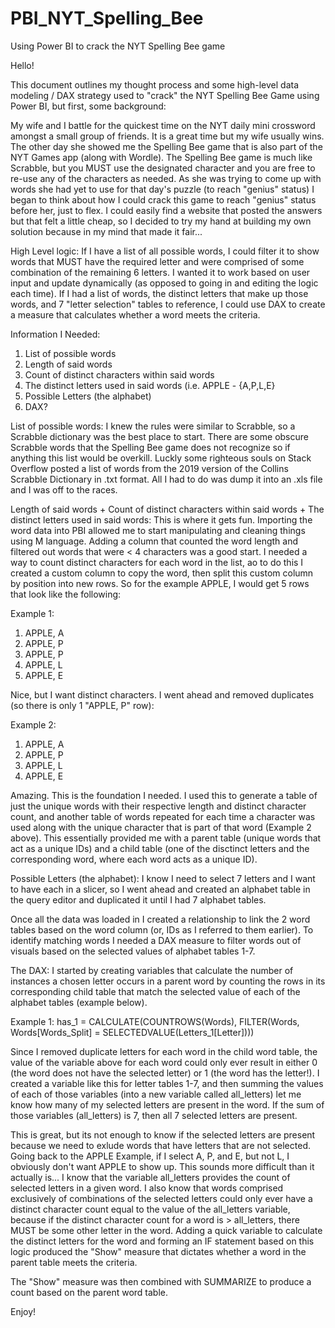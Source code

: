 # PBI_NYT_Spelling_Bee
Using Power BI to crack the NYT Spelling Bee game

Hello! 

This document outlines my thought process and some high-level data modeling / DAX strategy used to "crack" the NYT Spelling Bee Game using Power BI, but first, some background: 

My wife and I battle for the quickest time on the NYT daily mini crossword amongst a small group of friends. It is a great time but my wife usually wins. The other day she showed me the Spelling Bee game that is also part of the NYT Games app (along with Wordle). The Spelling Bee game is much like Scrabble, but you MUST use the designated character and you are free to re-use any of the characters as needed. As she was trying to come up with words she had yet to use for that day's puzzle (to reach "genius" status) I began to think about how I could crack this game to reach "genius" status before her, just to flex. I could easily find a website that posted the answers but that felt a little cheap, so I decided to try my hand at building my own solution because in my mind that made it fair...


High Level logic: 
If I have a list of all possible words, I could filter it to show words that MUST have the required letter and were comprised of some combination of the remaining 6 letters. I wanted it to work based on user input and update dynamically (as opposed to going in and editing the logic each time). If I had a list of words, the distinct letters that make up those words, and 7 "letter selection" tables to reference, I could use DAX to create a measure that calculates whether a word meets the criteria. 

Information I Needed: 
1. List of possible words
2. Length of said words
3. Count of distinct characters within said words
4. The distinct letters used in said words (i.e. APPLE - {A,P,L,E}
5. Possible Letters (the alphabet)
6. DAX?


List of possible words: I knew the rules were similar to Scrabble, so a Scrabble dictionary was the best place to start. There are some obscure Scrabble words that the Spelling Bee game does not recognize so if anything this list would be overkill. Luckly some righteous souls on Stack Overflow posted a list of words from the 2019 version of the Collins Scrabble Dictionary in .txt format. All I had to do was dump it into an .xls file and I was off to the races. 


Length of said words + Count of distinct characters within said words + The distinct letters used in said words: 
This is where it gets fun. Importing the word data into PBI allowed me to start manipulating and cleaning things using M language. Adding a column that counted the word length and filtered out words that were < 4 characters was a good start. I needed a way to count distinct characters for each word in the list, ao to do this I created a custom column to copy the word, then split this custom column by position into new rows. So for the example APPLE, I would get 5 rows that look like the following: 

Example 1:
  1. APPLE, A
  2. APPLE, P
  3. APPLE, P
  4. APPLE, L
  5. APPLE, E

Nice, but I want distinct characters. I went ahead and removed duplicates (so there is only 1 "APPLE, P" row): 

Example 2:
  1. APPLE, A
  2. APPLE, P
  3. APPLE, L
  4. APPLE, E

Amazing. This is the foundation I needed. I used this to generate a table of just the unique words with their respective length and distinct character count, and another table of words repeated for each time a character was used along with the unique character that is part of that word (Example 2 above). This essentially provided me with a parent table (unique words that act as a unique IDs) and a child table (one of the disctinct letters and the corresponding word, where each word acts as a unique ID).


Possible Letters (the alphabet): I know I need to select 7 letters and I want to have each in a slicer, so I went ahead and created an alphabet table in the query editor and duplicated it until I had 7 alphabet tables. 

Once all the data was loaded in I created a relationship to link the 2 word tables based on the word column (or, IDs as I referred to them earlier). To identify matching words I needed a DAX measure to filter words out of visuals based on the selected values of alphabet tables 1-7. 


The DAX: I started by creating variables that calculate the number of instances a chosen letter occurs in a parent word by counting the rows in its corresponding child table that match the selected value of each of the alphabet tables (example below). 

Example 1: 
has_1 = CALCULATE(COUNTROWS(Words), FILTER(Words, Words[Words_Split] = SELECTEDVALUE(Letters_1[Letter])))

Since I removed duplicate letters for each word in the child word table, the value of the variable above for each word could only ever result in either 0 (the word does not have the selected letter) or 1 (the word has the letter!). I created a variable like this for letter tables 1-7, and then summing the values of each of those variables (into a new variable called all_letters) let me know how many of my selected letters are present in the word. If the sum of those variables (all_letters) is 7, then all 7 selected letters are present. 

This is great, but its not enough to know if the selected letters are present because we need to exlude words that have letters that are not selected. Going back to the APPLE Example, if I select A, P, and E, but not L, I obviously don't want APPLE to show up. This sounds more difficult than it actually is... I know that the variable all_letters provides the count of selected letters in a given word. I also know that words comprised exclusively of combinations of the selected letters could only ever have a distinct character count equal to the value of the all_letters variable, because if the distinct character count for a word is > all_letters, there MUST be some other letter in the word. Adding a quick variable to calculate the distinct letters for the word and forming an IF statement based on this logic produced the "Show" measure that dictates whether a word in the parent table meets the criteria. 

The "Show" measure was then combined with SUMMARIZE to produce a count based on the parent word table. 

Enjoy! 






